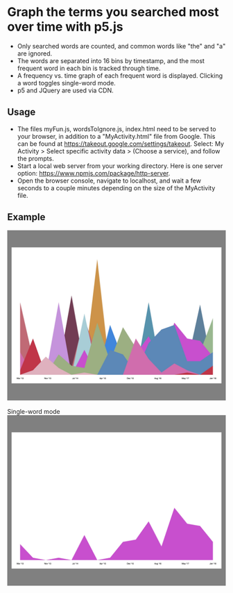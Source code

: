 # Graph the terms you searched most over time with p5.js
- Only searched words are counted, and common words like "the" and "a" are ignored. 
- The words are separated into 16 bins by timestamp, and the most frequent word in each bin is tracked through time.
- A frequency vs. time graph of each frequent word is displayed. Clicking a word toggles single-word mode.
- p5 and JQuery are used via CDN.

## Usage
- The files myFun.js, wordsToIgnore.js, index.html need to be served to your browser, in addition to a "MyActivity.html" file from Google. This can be found at https://takeout.google.com/settings/takeout. Select: My Activity > Select specific activity data > (Choose a service), and follow the prompts.
- Start a local web server from your working directory. Here is one server option: https://www.npmjs.com/package/http-server.
- Open the browser console, navigate to localhost, and wait a few seconds to a couple minutes depending on the size of the MyActivity file.

## Example
![](/examples/ex1.jpg)

Single-word mode
![](/examples/ex2.jpg)


